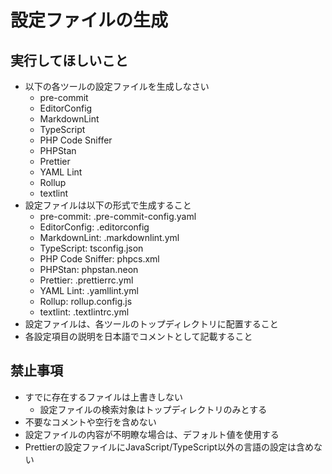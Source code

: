設定ファイルの生成
=========================

実行してほしいこと
-------------------------

- 以下の各ツールの設定ファイルを生成しなさい
    - pre-commit
    - EditorConfig
    - MarkdownLint
    - TypeScript
    - PHP Code Sniffer
    - PHPStan
    - Prettier
    - YAML Lint
    - Rollup
    - textlint
- 設定ファイルは以下の形式で生成すること
    - pre-commit: .pre-commit-config.yaml
    - EditorConfig: .editorconfig
    - MarkdownLint: .markdownlint.yml
    - TypeScript: tsconfig.json
    - PHP Code Sniffer: phpcs.xml
    - PHPStan: phpstan.neon
    - Prettier: .prettierrc.yml
    - YAML Lint: .yamllint.yml
    - Rollup: rollup.config.js
    - textlint: .textlintrc.yml
- 設定ファイルは、各ツールのトップディレクトリに配置すること
- 各設定項目の説明を日本語でコメントとして記載すること

禁止事項
-------------------------

- すでに存在するファイルは上書きしない
    - 設定ファイルの検索対象はトップディレクトリのみとする
- 不要なコメントや空行を含めない
- 設定ファイルの内容が不明瞭な場合は、デフォルト値を使用する
- Prettierの設定ファイルにJavaScript/TypeScript以外の言語の設定は含めない
